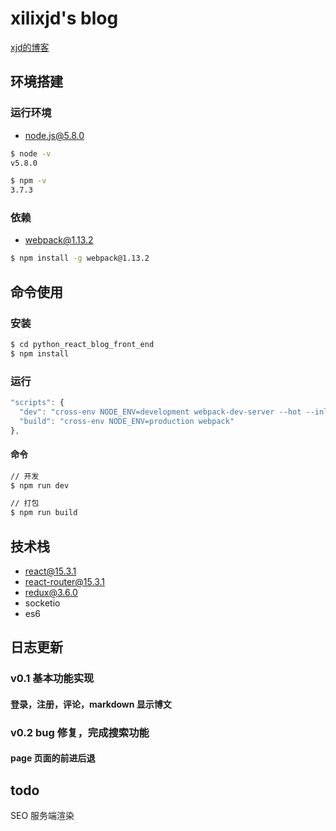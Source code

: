 # xilixjd's blog
[xjd的博客](http://www.xilixjd.cc)

## 环境搭建

### 运行环境

- [node.js@5.8.0](https://nodejs.org)

```bash
$ node -v
v5.8.0

$ npm -v
3.7.3
```


### 依赖

- webpack@1.13.2

```bash
$ npm install -g webpack@1.13.2
```

## 命令使用

### 安装

``` bash
$ cd python_react_blog_front_end
$ npm install
```

### 运行

``` js
"scripts": {
  "dev": "cross-env NODE_ENV=development webpack-dev-server --hot --inline",
  "build": "cross-env NODE_ENV=production webpack"
},
```

#### 命令

``` bash
// 开发
$ npm run dev

// 打包
$ npm run build
```

## 技术栈

- react@15.3.1
- react-router@15.3.1
- redux@3.6.0
- socketio
- es6

## 日志更新

### v0.1 基本功能实现

#### 登录，注册，评论，markdown 显示博文

### v0.2 bug 修复，完成搜索功能

#### page 页面的前进后退

## todo
SEO 服务端渲染
